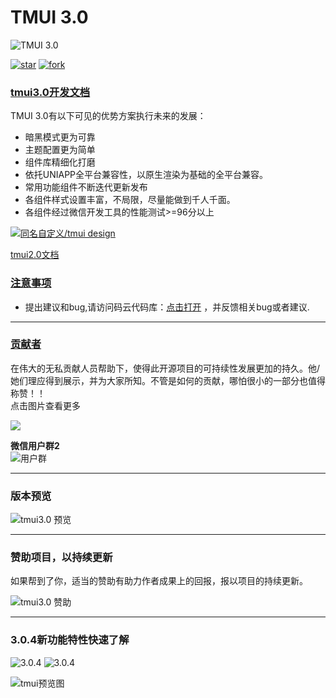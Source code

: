 

#  TMUI 3.0

![TMUI 3.0](https://tmui.design/images/logoGreat.png)

[![star](https://gitee.com/LYTB/tmui-design/badge/star.svg?theme=dark)](https://gitee.com/LYTB/tmui-design/stargazers) [![fork](https://gitee.com/LYTB/tmui-design/badge/fork.svg?theme=dark)](https://gitee.com/LYTB/tmui-design/members)

### [tmui3.0开发文档](https://tmui.design/)

 TMUI 3.0有以下可见的优势方案执行未来的发展：
- 暗黑模式更为可靠
- 主题配置更为简单
- 组件库精细化打磨
- 依托UNIAPP全平台兼容性，以原生渲染为基础的全平台兼容。
- 常用功能组件不断迭代更新发布
- 各组件样式设置丰富，不局限，尽量能做到千人千面。
- 各组件经过微信开发工具的性能测试>=96分以上

[![同名自定义/tmui design](https://gitee.com/LYTB/tmui-design/widgets/widget_card.svg?colors=393222,ebdfc1,fffae5,d8ca9f,393222,a28b40)](https://gitee.com/LYTB/tmui-design)

[tmui2.0文档](https://ext.dcloud.net.cn/plugin?id=5949)

### [注意事项](https://ext.dcloud.net.cn/plugin?name=tm-ui)

- 提出建议和bug,请访问码云代码库：[点击打开](https://gitee.com/LYTB/tmui-design)
，并反馈相关bug或者建议.

---
### [贡献者](https://tmui.design/doc/start/%E8%B4%A1%E7%8C%AE%E8%80%85.html#%E8%B4%A1%E7%8C%AE%E4%BA%BA%E5%91%98)
在伟大的无私贡献人员帮助下，使得此开源项目的可持续性发展更加的持久。他/她们理应得到展示，并为大家所知。不管是如何的贡献，哪怕很小的一部分也值得称赞！！<br>
点击图片查看更多

[![](https://vkceyugu.cdn.bspapp.com/VKCEYUGU-f5b1722f-8766-40af-a22a-acc454202a37/ef8a8962-1153-44c9-aee5-6a616996e595.jpg)](https://tmui.design/doc/start/%E8%B4%A1%E7%8C%AE%E8%80%85.html)

**微信用户群2** <br>
![用户群](https://cdn.tmui.design/public/design/weixinQR2.jpg)

----

### 版本预览

![tmui3.0 预览](https://cdn.tmui.design/public/design/verHeji.jpg)

----

### 赞助项目，以持续更新

如果帮到了你，适当的赞助有助力作者成果上的回报，报以项目的持续更新。

![tmui3.0 赞助](https://cdn.tmui.design/public/design/payzhanzhu.jpg)

----

### 3.0.4新功能特性快速了解 

![3.0.4](https://vkceyugu.cdn.bspapp.com/VKCEYUGU-f5b1722f-8766-40af-a22a-acc454202a37/86bce318-d3a0-4c88-8e9c-cd764fed81e1.gif)
![3.0.4](https://vkceyugu.cdn.bspapp.com/VKCEYUGU-f5b1722f-8766-40af-a22a-acc454202a37/f33285fd-5f26-4092-95a2-2fe8f4aee2ed.gif)

![tmui预览图](https://vkceyugu.cdn.bspapp.com/VKCEYUGU-f5b1722f-8766-40af-a22a-acc454202a37/0672c1be-2519-4e36-962b-072852193025.png)
